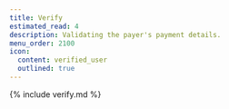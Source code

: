 ```yaml
---
title: Verify
estimated_read: 4
description: Validating the payer's payment details.
menu_order: 2100
icon:
  content: verified_user
  outlined: true
---
```


{% include verify.md %}
